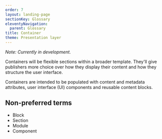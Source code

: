 ```yaml
---
order: 7
layout: landing-page
sectionKey: Glossary
eleventyNavigation:
  parent: Glossary
title: Container
theme: Presentation layer
---
```


*Note: Currently in development.*

Containers will be flexible sections within a broader template. They'll give publishers more choice over how they display their content and how they structure the user interface.

Containers are intended to be populated with content and metadata attributes, user interface (UI) components and reusable content blocks.

## Non-preferred terms

+ Block
+ Section
+ Module
+ Component